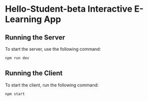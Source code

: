 # Hello-Student-beta Interactive E-Learning App

## Running the Server
To start the server, use the following command:
```sh
npm run dev
```

## Running the Client
To start the client, run the following command:
```sh
npm start
```
